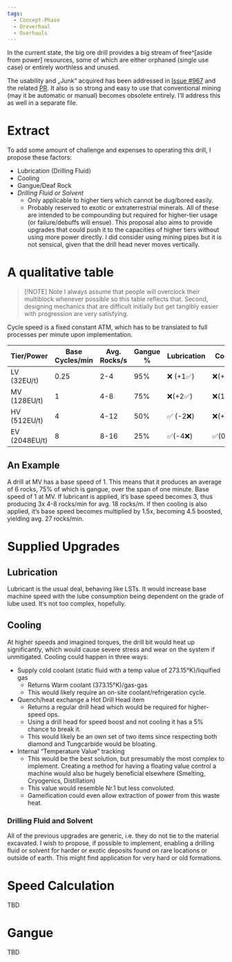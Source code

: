 ```yaml
---
tags:
  - Concept-Phase
  - Oreverhaul
  - Overhauls
---
```

In the current state, the big ore drill provides a big stream of free^[aside from power] resources, some of which are either orphaned (single use case) or entirely worthless and unused. 

The usability and „Junk“ acquired has been addressed in [Issue \#967](https://github.com/SymmetricDevs/Supersymmetry/issues/967) and the related [PR](https://github.com/SymmetricDevs/Supersymmetry/pull/972). 
It also is so strong and easy to use that conventional mining (may it be automatic or manual) becomes obsolete entirely. I‘ll address this as well in a separate file.
# Extract
To add some amount of challenge and expenses to operating this drill, I propose these factors:
- Lubrication (Drilling Fluid)
- Cooling
- Gangue/Deaf Rock 
- *Drilling Fluid or Solvent* 
	- Only applicable to higher tiers which cannot be dug/bored easily. 
	- Probably reserved to exotic or extraterrestrial minerals. 
All of these are intended to be compounding but required for higher-tier usage (or failure/debuffs will ensue). 
This proposal also aims to provide upgrades that could push it to the capacities of higher tiers without using more power directly. 
I did consider using mining pipes but it is not sensical, given that the drill head never moves vertically. 
# A qualitative table
> [!NOTE] Note
> I always assume that people will overclock their multiblock whenever possible so this table reflects that. 
> Second, designing mechanics that are difficult initially but get tangibly easier with progression are very satisfying. 

Cycle speed is a fixed constant ATM, which has to be translated to full processes per minute upon implementation.

| Tier/Power    | Base Cycles/min | Avg. Rocks/s | Gangue % | Lubrication | Cooling  | Drilling Fluid/Solvent |
| ------------- | --------------- | ------------ | -------- | ----------- | -------- | ---------------------- |
| LV (32EU/t)   | 0.25            | 2-4          | 95%      | ❌ (+1✅)     | ❌(+1x✅)  | ❌                      |
| MV (128EU/t)  | 1               | 4-8          | 75%      | ❌(+2✅)      | ❌(1.5x✅) | ❌                      |
| HV (512EU/t)  | 4               | 4-12         | 50%      | ✅ (-2❌)     | ❌(+2x✅)  | ❌                      |
| EV (2048EU/t) | 8               | 8-16         | 25%      | ✅(-4❌)      | ✅(0.5x❌) | ✅                      |
## An Example
A drill at MV has a base speed of 1. 
This means that it produces an average of 6 rocks, 75% of which is gangue, over the span of one minute. 
Base speed of 1 at MV.
If lubricant is applied, it‘s base speed becomes 3, thus producing 3x 4-8 rocks/min for avg. 18 rocks/m. 
If then cooling is also applied, it‘s base speed becomes multiplied by 1.5x, becoming 4.5 boosted, yielding avg. 27 rocks/min.
# Supplied Upgrades
## Lubrication
Lubricant is the usual deal, behaving like LSTs. It would increase base machine speed with the lube consumption being dependent on the grade of lube used. 
It‘s not too complex, hopefully. 
## Cooling 
At higher speeds and imagined torques, the drill bit would heat up significantly, which would cause severe stress and wear on the system if unmitigated. 
Cooling could happen in three ways:
- Supply cold coolant (static fluid with a temp value of 273.15°K)/liquified gas
	- Returns Warm coolant (373.15°K)/gas-gas
	- This would likely require an on-site coolant/refrigeration cycle. 
- Quench/heat exchange a Hot Drill Head item
	- Returns a regular drill head which would be required for higher-speed ops. 
	- Using a drill head for speed boost and not cooling it has a 5% chance to break it. 
	- This would likely be an own set of two items since respecting both diamond and Tungcarbide would be bloating. 
- Internal “Temperature Value” tracking
	- This would be the best solution, but presumably the most complex to implement. Creating a method for having a floating value control a machine would also be hugely beneficial elsewhere (Smelting, Cryogenics, Distillation)
	- This value would resemble Nr.1 but less convoluted. 
	- Gameification could even allow extraction of power from this waste heat. 
### Drilling Fluid and Solvent 
All of the previous upgrades are generic, i.e. they do not tie to the material excavated. 
I wish to propose, if possible to implement, enabling a drilling fluid or solvent for harder or exotic deposits found on rare locations or outside of earth. 
This might find application for very hard or old formations.
# Speed Calculation 
TBD
# Gangue
TBD
